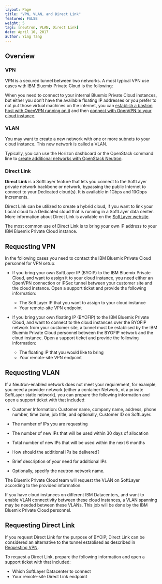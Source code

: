 ```yaml
---
layout: Page
title: "VPN, VLAN, and Direct Link"
featured: FALSE
weight: 5
tags: [neutron, VLAN, Direct Link]
date: April 10, 2017
author: Ying Tang
---
```



## Overview

### VPN

VPN is a secured tunnel between two networks. A most typical VPN use cases with IBM Bluemix Private Cloud is the following: 

When you need to connect to your internal Bluemix Private Cloud instances, but either you don’t have the available floating IP addresses or you prefer to not put those virtual machines on the internet, you can [establish a bastion host with OpenVPN running on it](http://ibm-blue-box-help.github.io/help-documentation/gettingstarted/commontech/openvpn-setup/) and then [connect with OpenVPN to your cloud instance](http://ibm-blue-box-help.github.io/help-documentation/gettingstarted/commontech/connect-to-openvpn-server/). 

 
### VLAN

You may want to create a new network with one or more subnets to your cloud instance. This new network is called a VLAN. 

Typically, you can use the Horizon dashboard or the OpenStack command line to [create additional networks with OpenStack Neutron](http://ibm-blue-box-help.github.io/help-documentation/neutron/creating-virtual-networks/).

### Direct Link

**Direct Link** is a SoftLayer feature that lets you connect to the SoftLayer private network backbone or network, bypassing the public Internet to connect to your Dedicated cloud(s). It is available in 1Gbps and 10Gbps increments. 

Direct Link can be utilized to create a hybrid cloud, if you want to link your Local cloud to a Dedicated cloud that is running in a SoftLayer data center. More information about Direct Link is available on the [SoftLayer website](http://www.softlayer.com/direct-link).

The most common use of Direct Link is to bring your own IP address to your IBM Bluemix Private Cloud instance. 

## Requesting VPN

In the following cases you need to contact the IBM Bluemix Private Cloud personnel for VPN setup:

* If you bring your own SoftLayer IP (BYOIP) to the IBM Bluemix Private Cloud, and want to assign it to your cloud instance, you need either an OpenVPN connection or IPSec tunnel between your customer site and the cloud instance. Open a support ticket and provide the following information:
   
   * The SoftLayer IP that you want to assign to your cloud instance
   * Your remote-site VPN endpoint
   

* If you bring your own floating IP (BYOFIP) to the IBM Bluemix Private Cloud, and want to connect to the cloud instances over the BYOFIP network from your customer site, a tunnel must be establised by the IBM Bluemix Private Cloud personnel between the BYOFIP network and the cloud instance. Open a support ticket and provide the following information: 
   
   * The floating IP that you would like to bring
   * Your remote-site VPN endpoint


## Requesting VLAN

If a Neutron-enabled network does not meet your requirement, for example, you need a provider network (either a container Network, ot a private SoftLayer static network), you can prepare the following information and open a support ticket with that included:

* Customer Information: Customer name, company name, address, phone number, time zone, job title, and optionally, Customer ID on SoftLayer.

* The number of IPs you are requesting

* The number of new IPs that will be used within 30 days of allocation

* Total number of new IPs that will be used within the next 6 months

* How should the additional IPs be delivered?

* Brief description of your need for additional IPs

* Optionally, specify the neutron network name.

The Bluemix Private Cloud team will request the VLAN on SoftLayer according to the provided information. 

If you have cloud instances on different IBM Datacenters, and want to enable VLAN connectivity between these cloud instances, a VLAN spanning may be needed between these VLANs. This job will be done by the IBM Bluemix Private Cloud personnel.

## Requesting Direct Link

If you request Direct Link for the purpose of BYOIP, Direct Link can be considered an alternative to the tunnel establised as described in [Requesting VPN](#requesting-vpn). 

To request a Direct Link, prepare the following information and open a support ticket with that included:

* Which SoftLayer Datacenter to connect
* Your remote-site Direct Link endpoint 